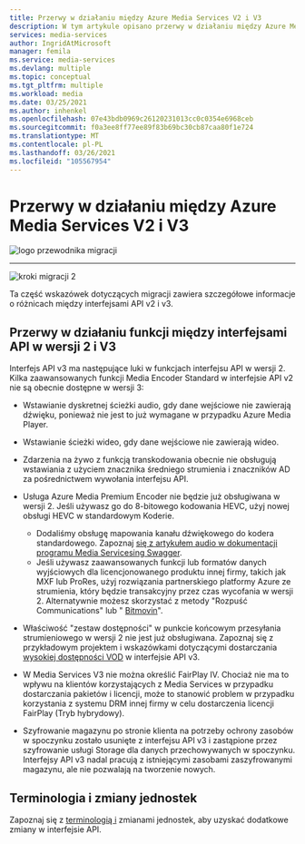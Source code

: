 ```yaml
---
title: Przerwy w działaniu między Azure Media Services V2 i V3
description: W tym artykule opisano przerwy w działaniu między Azure Media Services V2 a v3.
services: media-services
author: IngridAtMicrosoft
manager: femila
ms.service: media-services
ms.devlang: multiple
ms.topic: conceptual
ms.tgt_pltfrm: multiple
ms.workload: media
ms.date: 03/25/2021
ms.author: inhenkel
ms.openlocfilehash: 07e43bdb0969c26120231013cc0c0354e6968ceb
ms.sourcegitcommit: f0a3ee8ff77ee89f83b69bc30cb87caa80f1e724
ms.translationtype: MT
ms.contentlocale: pl-PL
ms.lasthandoff: 03/26/2021
ms.locfileid: "105567954"
---
```

# <a name="feature-gaps-between-azure-media-services-v2-and-v3"></a>Przerwy w działaniu między Azure Media Services V2 i V3

![logo przewodnika migracji](./media/migration-guide/azure-media-services-logo-migration-guide.svg)

<hr color="#5ea0ef" size="10">

![kroki migracji 2](./media/migration-guide/steps-2.svg)

Ta część wskazówek dotyczących migracji zawiera szczegółowe informacje o różnicach między interfejsami API v2 i v3.

## <a name="feature-gaps-between-v2-and-v3-apis"></a>Przerwy w działaniu funkcji między interfejsami API w wersji 2 i V3

Interfejs API v3 ma następujące luki w funkcjach interfejsu API w wersji 2. Kilka zaawansowanych funkcji Media Encoder Standard w interfejsie API v2 nie są obecnie dostępne w wersji 3:

- Wstawianie dyskretnej ścieżki audio, gdy dane wejściowe nie zawierają dźwięku, ponieważ nie jest to już wymagane w przypadku Azure Media Player.

- Wstawianie ścieżki wideo, gdy dane wejściowe nie zawierają wideo.

- Zdarzenia na żywo z funkcją transkodowania obecnie nie obsługują wstawiania z użyciem znacznika średniego strumienia i znaczników AD za pośrednictwem wywołania interfejsu API.

- Usługa Azure Media Premium Encoder nie będzie już obsługiwana w wersji 2. Jeśli używasz go do 8-bitowego kodowania HEVC, użyj nowej obsługi HEVC w standardowym Koderie. 
    - Dodaliśmy obsługę mapowania kanału dźwiękowego do kodera standardowego.  Zapoznaj [się z artykułem audio w dokumentacji programu Media Servicesing Swagger](https://github.com/Azure/azure-rest-api-specs/blob/master/specification/mediaservices/resource-manager/Microsoft.Media/stable/2020-05-01/Encoding.json).
    - Jeśli używasz zaawansowanych funkcji lub formatów danych wyjściowych dla licencjonowanego produktu innej firmy, takich jak MXF lub ProRes, użyj rozwiązania partnerskiego platformy Azure ze strumienia, który będzie transakcyjny przez czas wycofania w wersji 2. Alternatywnie możesz skorzystać z metody "Rozpuść Communications" lub " [Bitmovin](http://bitmovin.com)".

- Właściwość "zestaw dostępności" w punkcie końcowym przesyłania strumieniowego w wersji 2 nie jest już obsługiwana. Zapoznaj się z przykładowym projektem i wskazówkami dotyczącymi dostarczania [wysokiej dostępności VOD](./media-services-high-availability-encoding.md) w interfejsie API v3.

- W Media Services V3 nie można określić FairPlay IV. Chociaż nie ma to wpływu na klientów korzystających z Media Services w przypadku dostarczania pakietów i licencji, może to stanowić problem w przypadku korzystania z systemu DRM innej firmy w celu dostarczenia licencji FairPlay (Tryb hybrydowy).

- Szyfrowanie magazynu po stronie klienta na potrzeby ochrony zasobów w spoczynku zostało usunięte z interfejsu API v3 i zastąpione przez szyfrowanie usługi Storage dla danych przechowywanych w spoczynku. Interfejsy API v3 nadal pracują z istniejącymi zasobami zaszyfrowanymi magazynu, ale nie pozwalają na tworzenie nowych.

## <a name="terminology-and-entity-changes"></a>Terminologia i zmiany jednostek

Zapoznaj się z [terminologią i](migrate-v-2-v-3-differences-terminology.md) zmianami jednostek, aby uzyskać dodatkowe zmiany w interfejsie API.
